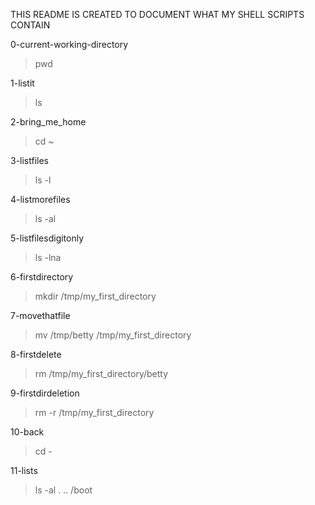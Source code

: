 THIS README IS CREATED TO DOCUMENT WHAT MY SHELL SCRIPTS CONTAIN

0-current-working-directory
>pwd

1-listit
>ls

2-bring_me_home
>cd ~

3-listfiles
>ls -l

4-listmorefiles
>ls -al

5-listfilesdigitonly
>ls -lna

6-firstdirectory
>mkdir /tmp/my_first_directory 

7-movethatfile
>mv /tmp/betty /tmp/my_first_directory

8-firstdelete
>rm /tmp/my_first_directory/betty

9-firstdirdeletion
>rm -r /tmp/my_first_directory

10-back
>cd -

11-lists
>ls -al . .. /boot
